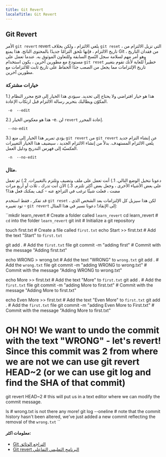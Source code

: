 ```yaml
---
title: Git Revert
localeTitle: Git Revert
---
```

## Git Revert

الأمر `git revert` revert يلغي الالتزام ، ولكن بخلاف `git reset` ، التي تزيل الالتزام من تاريخ الالتزام ، فإنها تلحق التزامًا جديدًا بالمحتوى الناتج. هذا يمنع Git من فقدان التاريخ ، وهو أمر مهم لسلامة سجل النُسخ السابقة وللتعاون الموثوق به. عندما تعمل على مستودع مع مطورين آخرين ، يكون استخدام `git reset` خطيراً للغاية لأنك تقوم بتغيير تاريخ الإلتزامات مما يجعل من الصعب جدًا الحفاظ على تاريخ ثابت للالتزامات مع مطورين آخرين.

### خيارات مشتركة

1.) هذا هو خيار افتراضي ولا يحتاج إلى تحديد. سيؤدي هذا الخيار إلى فتح محرر النظام المكوّن ويطالبك بتحرير رسالة الالتزام قبل ارتكاب الإعادة.

 `  -e 
  --edit 
` 

2.) هذا هو معكوس الخيار -e. لن `revert` إعادة المحرر.

 `  --no-edit 
` 

3.) يؤدي تمرير هذا الخيار إلى منع `git revert` من `git revert` عن إنشاء التزام جديد يلغي الالتزام المستهدف. بدلاً من إنشاء الالتزام الجديد ، سيضيف هذا الخيار التغييرات العكسيّة إلى فهرس التدريج ودليل العمل.

 `  -n 
  --no-edit 
` 

### مثال.

دعونا نتخيل الوضع التالي. 1.) أنت تعمل على ملف وتضيف وتلتزم بالتغييرات. 2.) ثم تعمل على بعض الأشياء الأخرى ، وجعل بعض أكثر تلتزم. 3.) الآن أنت تدرك ، ثلاث أو أربع مرات مضت ، فعلت شيئًا ترغب في التراجع عنه - كيف يمكنك فعل هذا؟

قد تفكر ، فقط استخدم `git reset` ، لكن هذا سيزيل كل الإلتزامات بعد الشخص الذي تود تغييره - `git revert` إلى الإنقاذ! دعونا نسير في هذا المثال:

 ``mkdir learn_revert # Create a folder called `learn_revert` 
 cd learn_revert # `cd` into the folder `learn_revert` 
 git init # Initialize a git repository 
 
 touch first.txt # Create a file called `first.txt` 
 echo Start >> first.txt # Add the text "Start" to `first.txt` 
 
 git add . # Add the `first.txt` file 
 git commit -m "adding first" # Commit with the message "Adding first.txt" 
 
 echo WRONG > wrong.txt # Add the text "WRONG" to `wrong.txt` 
 git add . # Add the `wrong.txt` file 
 git commit -m "adding WRONG to wrong.txt" # Commit with the message "Adding WRONG to wrong.txt" 
 
 echo More >> first.txt # Add the text "More" to `first.txt` 
 git add . # Add the `first.txt` file 
 git commit -m "adding More to first.txt" # Commit with the message "Adding More to first.txt" 
 
 echo Even More >> first.txt # Add the text "Even More" to `first.txt` 
 git add . # Add the `first.txt` file 
 git commit -m "adding Even More to First.txt" # Commit with the message "Adding More to first.txt" 
 
 # OH NO! We want to undo the commit with the text "WRONG" - let's revert! Since this commit was 2 from where we are not we can use git revert HEAD~2 (or we can use git log and find the SHA of that commit) 
 
 git revert HEAD~2 # this will put us in a text editor where we can modify the commit message. 
 
 ls # wrong.txt is not there any more! 
 git log --oneline # note that the commit history hasn't been altered, we've just added a new commit reflecting the removal of the `wrong.txt` 
`` 

#### معلومات اكثر:

*   [Git التراجع الوثائق](https://git-scm.com/docs/git-revert)
*   [Git revert البرنامج التعليمي التفاعلي](https://www.atlassian.com/git/tutorials/undoing-changes/git-revert)
